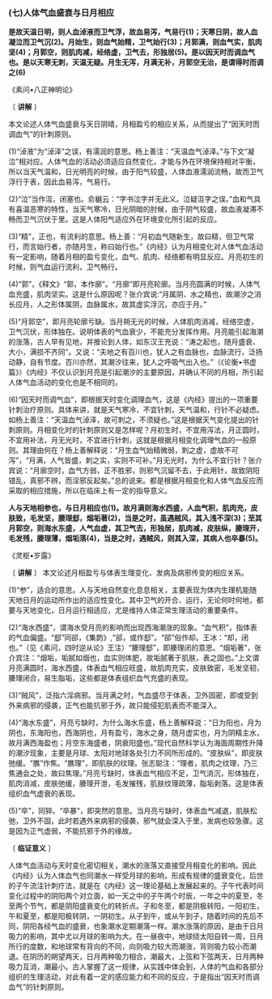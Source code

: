 ### (七)人体气血盛衰与日月相应

**是故天温日明，则人血淖液而卫气浮，故血易泻，气易行(1)；天寒日阴，故人血凝泣而卫气沉(2)。月始生，则血气始精，卫气始行(3)；月郭满，则血气实，肌肉坚(4)；月郭空，则肌肉减，经络虚，卫气去，形独居(5)。是以因天时而调血气也。是以天寒无刺，天温无疑。月生无泻，月满无补，月郭空无治，是谓得时而调之(6)**

《素问•八正神明论》

〔 **讲解** 〕

本文论述人体气血盛衰与天日阴晴，月相盈亏的相应关系，从而提出了“因天时而调血气”的针刺原则。

(1)“淖液”为“淖泽”之误，有濡润的意思。杨上善注：“天温血气淖泽。”与下文“凝泣”相对应。人体气血的活动必须适应自然变化，才能与外在环境保持相对平衡，所以当天气温和，日光明亮的时候，由于阳气较盛，人体血液濡润流畅，故而卫气浮行于表，因此血易泻，气易行。

(2)“泣”当作沍，闭塞也。俞樾云：“字书泣字并无此义。泣疑沍字之误。”血和气具有喜温恶寒的特性，当天气寒冷，日光阴暗的肘候，由于阴气较盛，故血液凝滞不畅而卫气沉伏于里。这是人体阳气适应外在环境变化所引起的反应。

(3)“精”，正也，有流利的意思。杨上善：“月初血气随新生，故曰精，但卫气常行，而言始行者，亦随月生，称曰始行也。”《内经》认为月相变化对人体气血活动有一定影响，随着月相的盈亏变化，血气、肌肉、经络都有明显反应。月亮初生的时候，则气血运行流利，卫气畅行。

(4)“郭”，《释文》“郭，本作廓”。“月廓”即月亮轮廓。当月亮圆满的时候，人体气血充盛，肌肉坚实。这是什么原因呢？张介宾说:“月属阴、水之精也，故潮汐之消长应月，人之形体属阴，血脉属水，故其虚实浮沉，亦应于月。”

(5)“月郭空”，即月亮轮廓亏缺。当月朔无光的时候，人体肌肉消减，经络空虚，卫气沉伏，形体独在。说明体表的气血衰少，不能充分发挥作用。月亮能引起海潮的涨落，古人早有见地，并推论到人体，如东汉王充说：“涛之起也，随月盛衰、大小，满损不齐同”。又说：“夫地之有百川也，犹人之有血脉也，血脉流行，泛扬动静，自有节度。百川亦然，其潮汐往来，犹人之呼吸气出入也。”（《论衡•书虚篇》）《内经》不仅认识到月亮是引起潮汐的主要原因，并确认不同的月相，所引起人体气血活动的变化也是不相同的。

(6)“因天时而调气血”，即根据天时变化调理血气，这是《内经》提出的一项重要针刺治疗原则。具体来讲，就是天气寒冷，不宜针刺，天气温和，行针不必疑虑。如杨上善注：“天温血气淖泽，故可刺之，不须疑也。”这是根据天气变化提出的针刺原则。月相变化时的针刺原则又是怎样呢？月初生时，不宜用泻法，月正圆时，不宜用补法，月无光时，不宜进行针刺，这就是根据月相变化调理气血的一般原则。其理由何在？杨上善解释说：“月生血气始精微弱，刺之虚，虚故不可泻”，“月满，人气皆盛，刺之实，实则不可补。”月无光时，为什么不宜行针？张介宾说：“月廓空时，血气方弱，正不胜邪，则邪气沉留不去，于此用针，故致阴阳错乱，真邪不辨，而淫邪反起矣。”总的说来。都是根据月相变化和人体气血反应而采取的相应措施，所以在临床上有一定的指导意义。

**人与天地相参也，与日月相应也(1)。故月满则海水西盛，人血气积，肌肉充，皮肤致，毛发坚，腠理郄，烟垢著(2)，当是之时，虽遇贼风，其入浅不深(3)；至其月郭空，则海水东盛，人气血虚，其卫气去，形独居，肌肉减，皮肤纵，腠理开，毛发残，腠理薄，烟垢落(4)，当是之时，遇贼风，则其入深，其病人也卒暴(5)。**

《灵枢•岁露》

〔 **讲解** 〕 本文论述月相盈亏与体表生理变化、发病及病邪传变的相应关系。

(1)“参”，适合的意思。人与天地自然变化息息相关，主要表现为体内生理机能随天地日月的运动所作出的适应性变化。其中卫气的开合、运行，无论何时何地，都要与天地变化，日月运行相适应，尤是维持人体正常生理活动的重要条件。

(2)“海水西盛”，谓海水受月亮的影响而出现西海潮涨的现象。“血气积”，指体表的气血偏盛。“郄”同郤，《集韵》,“郤，或作郄”。“郤”俗作却。王冰：“却，闭也。”（见《素问，四时逆从论》王注）“腠理郄”，即腠理闭的意思。“烟垢著”，张介宾注：“烟垢，垢腻如烟也，血实则体肥，故垢腻著于肌肤，表之固也。”上文谓月亮满圆时，海水西盛，体表血气相应旺盛，故肌肉充实，皮肤致密，毛发坚韧，腠理闭合，易生脂垢，这些都是体表组织血气充盛的表现。

(3)“贼风”，泛指六淫病邪。当月满之时，气血盛尽于体表，卫外固密，即或受到外来病邪的侵袭，正气也能抗邪于外，故只能侵犯肌表而不能深入。

(4)“海水东盛”，月亮亏缺时，为什么海水东盛，杨上善解释说：“日为阳也，月为阴也，东海阳也，西海阴也，月有盈亏，海水之身，随月虚实也，月为阴精主水，故月满西海盈也；月空东海盛者，阴衰阳盛也。”现代自然科学认为海面周期性升降的潮汐现象，主要是月球、太阳对地球各处引力不同所形成的。“皮肤纵”，即皮肤弛缓。“膲”作焦。“膲理”，即肌肤的纹理。张志聪注：“理者，肌肉之纹理，乃三焦通会之处，故曰焦理。”月亮亏缺时，体表血气相应不足，卫气消沉，形体独在，肌肉消减，皮肤弛缓，腠理开泄，毛发摧残，肌肤纹理疏薄，脂垢剥落。这是体表组织血气虚衰的表现。

(5)“卒”，同猝。“卒暴”，即突然的意思。当月亮亏缺时，体表血气减退，肌肤松弛，卫外不固，此时若遇外来病邪的侵袭，邪气就会深入于里，发病也较急骤。这是因为正气虚弱，不能抗邪于外的缘故。

〔 **临证意义** 〕

人体气血活动与天时变化密切相关，潮水的涨落又直接受月相变化的影响。因此《内经》认为人体血气也同潮水一样受月球的影响，形成有规律的盛衰变化，后世的子午流注针刺疗法，就是在《内经》这一理论基础上发展起来的。子午代表时间变化过程中的阴阳两个对立面，如一天之中的子午两个时辰，一年之中的夏至，冬至两个节气，都是阴阳盛衰变化的转折点。子和冬至，都是阴极转阳，一阳初生，午和夏至，都是阳极转阴，一阴初生。从子到午，或从午到子，随着时间的先后不同，阴阳各经气血的盛衰，也象潮水定期潮落一样。潮水涨落的原因，是由于日月吸力的影响，其中尤以月球的影响为大。在一昼夜中，地球绕太阳自转一周，日月所行的度数，和地球常有背向的不同，向则吸力较大而潮涨，背则吸力较小而潮退。在阴历的朔望两天，日月两种吸力相合，潮最大，上弦和下弦两天，日月两种吸力互消，潮最小。古人掌握了这一规律，从实践中体会到，人体的气血和各部分组织的生理活动，对此有着一定的感应能力和不同的反应，于是指出“因天时而调血气”的针刺原则。

